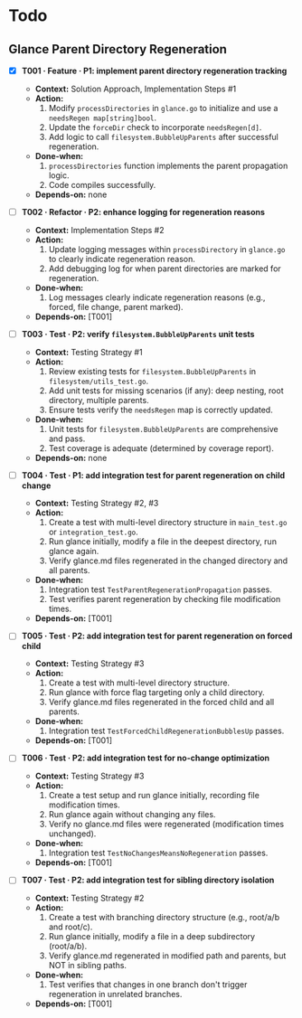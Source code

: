 # Todo

## Glance Parent Directory Regeneration

- [x] **T001 · Feature · P1: implement parent directory regeneration tracking**
    - **Context:** Solution Approach, Implementation Steps #1
    - **Action:**
        1. Modify `processDirectories` in `glance.go` to initialize and use a `needsRegen map[string]bool`.
        2. Update the `forceDir` check to incorporate `needsRegen[d]`.
        3. Add logic to call `filesystem.BubbleUpParents` after successful regeneration.
    - **Done‑when:**
        1. `processDirectories` function implements the parent propagation logic.
        2. Code compiles successfully.
    - **Depends‑on:** none

- [ ] **T002 · Refactor · P2: enhance logging for regeneration reasons**
    - **Context:** Implementation Steps #2
    - **Action:**
        1. Update logging messages within `processDirectory` in `glance.go` to clearly indicate regeneration reason.
        2. Add debugging log for when parent directories are marked for regeneration.
    - **Done‑when:**
        1. Log messages clearly indicate regeneration reasons (e.g., forced, file change, parent marked).
    - **Depends‑on:** [T001]

- [ ] **T003 · Test · P2: verify `filesystem.BubbleUpParents` unit tests**
    - **Context:** Testing Strategy #1
    - **Action:**
        1. Review existing tests for `filesystem.BubbleUpParents` in `filesystem/utils_test.go`.
        2. Add unit tests for missing scenarios (if any): deep nesting, root directory, multiple parents.
        3. Ensure tests verify the `needsRegen` map is correctly updated.
    - **Done‑when:**
        1. Unit tests for `filesystem.BubbleUpParents` are comprehensive and pass.
        2. Test coverage is adequate (determined by coverage report).
    - **Depends‑on:** none

- [ ] **T004 · Test · P1: add integration test for parent regeneration on child change**
    - **Context:** Testing Strategy #2, #3
    - **Action:**
        1. Create a test with multi-level directory structure in `main_test.go` or `integration_test.go`.
        2. Run glance initially, modify a file in the deepest directory, run glance again.
        3. Verify glance.md files regenerated in the changed directory and all parents.
    - **Done‑when:**
        1. Integration test `TestParentRegenerationPropagation` passes.
        2. Test verifies parent regeneration by checking file modification times.
    - **Depends‑on:** [T001]

- [ ] **T005 · Test · P2: add integration test for parent regeneration on forced child**
    - **Context:** Testing Strategy #3
    - **Action:**
        1. Create a test with multi-level directory structure.
        2. Run glance with force flag targeting only a child directory.
        3. Verify glance.md files regenerated in the forced child and all parents.
    - **Done‑when:**
        1. Integration test `TestForcedChildRegenerationBubblesUp` passes.
    - **Depends‑on:** [T001]

- [ ] **T006 · Test · P2: add integration test for no-change optimization**
    - **Context:** Testing Strategy #3
    - **Action:**
        1. Create a test setup and run glance initially, recording file modification times.
        2. Run glance again without changing any files.
        3. Verify no glance.md files were regenerated (modification times unchanged).
    - **Done‑when:**
        1. Integration test `TestNoChangesMeansNoRegeneration` passes.
    - **Depends‑on:** [T001]

- [ ] **T007 · Test · P2: add integration test for sibling directory isolation**
    - **Context:** Testing Strategy #2
    - **Action:**
        1. Create a test with branching directory structure (e.g., root/a/b and root/c).
        2. Run glance initially, modify a file in a deep subdirectory (root/a/b).
        3. Verify glance.md regenerated in modified path and parents, but NOT in sibling paths.
    - **Done‑when:**
        1. Test verifies that changes in one branch don't trigger regeneration in unrelated branches.
    - **Depends‑on:** [T001]
